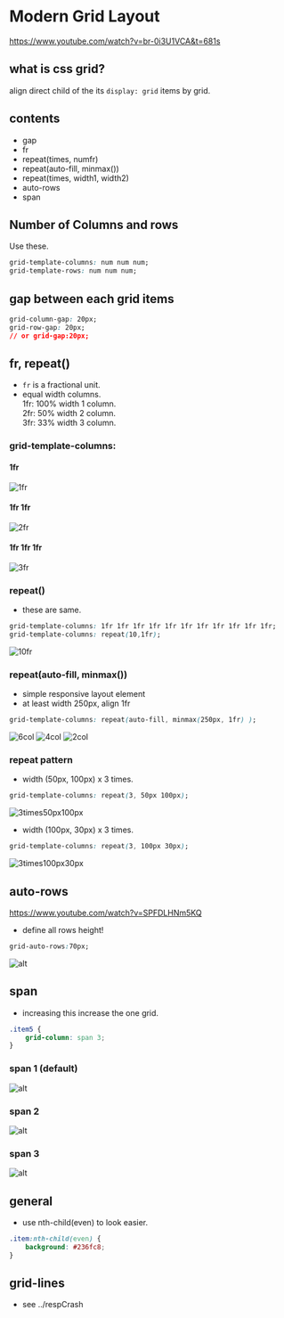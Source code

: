 # Modern Grid Layout
https://www.youtube.com/watch?v=br-0i3U1VCA&t=681s
## what is css grid?
align direct child of the its `display: grid` 
items by grid.  
## contents
* gap
* fr
* repeat(times, numfr)
* repeat(auto-fill, minmax())
* repeat(times, width1, width2)
* auto-rows
* span
## Number of Columns and rows
Use these.
```css
grid-template-columns: num num num;
grid-template-rows: num num num;
```
## gap between each grid items
```css
grid-column-gap: 20px;
grid-row-gap: 20px;
// or grid-gap:20px;
```
## fr, repeat()
* `fr` is a fractional unit.  
* equal width columns.  
1fr: 100% width 1 column.  
2fr:  50% width 2 column.  
3fr:  33% width 3 column.  
### grid-template-columns: 
####  1fr 
![1fr](fr/img/1fr.png)
#### 1fr 1fr
![2fr](fr/img/2fr.png)
#### 1fr 1fr 1fr
![3fr](fr/img/3fr.png)

### repeat()
* these are same.
```css
grid-template-columns: 1fr 1fr 1fr 1fr 1fr 1fr 1fr 1fr 1fr 1fr 1fr;
grid-template-columns: repeat(10,1fr);
```
![10fr](autofill/img/10fr.png)
### repeat(auto-fill, minmax())
* simple responsive layout element
* at least width 250px, align 1fr
```css
grid-template-columns: repeat(auto-fill, minmax(250px, 1fr) );
```
![6col](autofill/img/250px_6col.png)
![4col](autofill/img/250px_4col.png)
![2col](autofill/img/250px_2col.png)

### repeat pattern
* width (50px, 100px) x 3 times.
```css
grid-template-columns: repeat(3, 50px 100px);
```
![3times50px100px](ptn/img/ptn_3_50px_100px.png)
* width (100px, 30px) x 3 times.
```css
grid-template-columns: repeat(3, 100px 30px);
```
![3times100px30px](ptn/img/ptn_3_100px_30px.png)


## auto-rows
https://www.youtube.com/watch?v=SPFDLHNm5KQ
* define all rows height!
```css
grid-auto-rows:70px;
```
![alt](img/auto-rows.png)

## span
* increasing this increase the one grid.  
```css
.item5 {
    grid-column: span 3;
}
```
### span 1 (default)
![alt](img/span1.png)
### span 2 
![alt](img/span2.png)
### span 3 
![alt](img/span3.png)



## general
* use nth-child(even) to look easier.
```css
.item:nth-child(even) {
    background: #236fc8;
}
```

## grid-lines
* see ../respCrash
